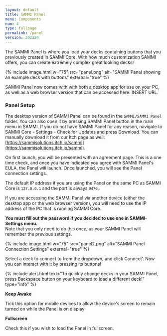 ```yaml
---
layout: default
title: SAMMI Panel
menu: Components
num: 4
type: fullpage
permalink: /panel
version: 202320
---
```

The SAMMI Panel is where you load your decks containing buttons that you previously created in SAMMI Core. With how much customization SAMMI offers, you can create extremely complex great looking decks!  

{% include image.html w="75" src="panel.png" alt="SAMMI Panel showing an example deck with buttons" external="true" %}

SAMMI Panel now comes with with both a desktop app for use on your PC, as well as a web browser version that can be accessed here: INSERT URL.

### Panel Setup
The desktop version of SAMMI Panel can be found in the `SAMMI/SAMMI Panel` folder. You can also open it by pressing SAMMI Panel button in the main menu in SAMMI. If you do not have SAMMI Panel for any reason, navigate to SAMMI Core - Settings - Check for Updates and press Download. You can manually download it from our Itch page as well: [https://sammisolutions.itch.io/sammi](https://sammisolutions.itch.io/sammi).

On first launch, you will be presented with an agreement page. This is a one time check, and once you have indicated you agree with SAMMI Panel's EULA, the Panel will launch. Once launched, you will see the Panel connection settings. 

The default IP address if you are using the Panel on the same PC as SAMMI Core is `127.0.0.1` and the port is always `9470`.

If you are accessing the SAMMI Panel via another device (either the desktop app or the web browser version), you will need to use the IP address of the PC that is running SAMMI Core.

**You must fill out the password if you decided to use one in SAMMI-Settings menu.**\
Note that you only need to do this once, as your SAMMI Panel will remember the previous settings.

{% include image.html w="75" src="panel2.png" alt="SAMMI Panel Connection Settings" external="true" %}

Select a deck to connect to from the dropdown, and click Connect'. Now you can interact with it by pressing its buttons!

{% include alert.html text="To quickly change decks in your SAMMI Panel, press Backspace button on your keyboard to load a different deck!" type="info" %} 

**Keep Awake**  

Tick this option for mobile devices to allow the device's screen to remain turned on while the Panel is on display

**Fullscreen**  

Check this if you wish to load the Panel in fullscreen.






